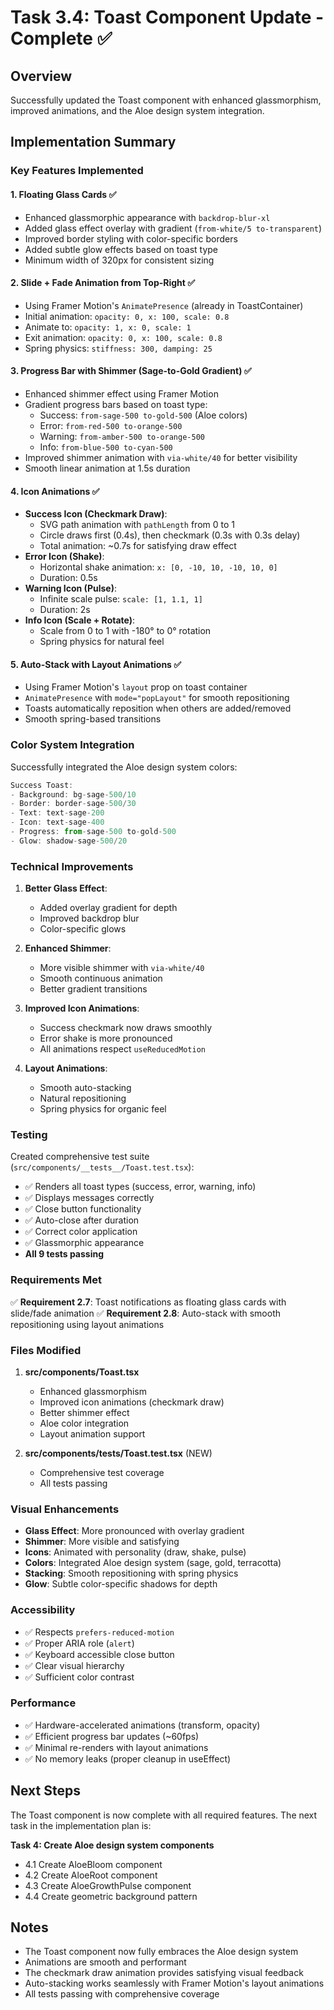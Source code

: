 # Task 3.4: Toast Component Update - Complete ✅

## Overview
Successfully updated the Toast component with enhanced glassmorphism, improved animations, and the Aloe design system integration.

## Implementation Summary

### Key Features Implemented

#### 1. **Floating Glass Cards** ✅
- Enhanced glassmorphic appearance with `backdrop-blur-xl`
- Added glass effect overlay with gradient (`from-white/5 to-transparent`)
- Improved border styling with color-specific borders
- Added subtle glow effects based on toast type
- Minimum width of 320px for consistent sizing

#### 2. **Slide + Fade Animation from Top-Right** ✅
- Using Framer Motion's `AnimatePresence` (already in ToastContainer)
- Initial animation: `opacity: 0, x: 100, scale: 0.8`
- Animate to: `opacity: 1, x: 0, scale: 1`
- Exit animation: `opacity: 0, x: 100, scale: 0.8`
- Spring physics: `stiffness: 300, damping: 25`

#### 3. **Progress Bar with Shimmer (Sage-to-Gold Gradient)** ✅
- Enhanced shimmer effect using Framer Motion
- Gradient progress bars based on toast type:
  - Success: `from-sage-500 to-gold-500` (Aloe colors)
  - Error: `from-red-500 to-orange-500`
  - Warning: `from-amber-500 to-orange-500`
  - Info: `from-blue-500 to-cyan-500`
- Improved shimmer animation with `via-white/40` for better visibility
- Smooth linear animation at 1.5s duration

#### 4. **Icon Animations** ✅
- **Success Icon (Checkmark Draw)**: 
  - SVG path animation with `pathLength` from 0 to 1
  - Circle draws first (0.4s), then checkmark (0.3s with 0.3s delay)
  - Total animation: ~0.7s for satisfying draw effect
- **Error Icon (Shake)**:
  - Horizontal shake animation: `x: [0, -10, 10, -10, 10, 0]`
  - Duration: 0.5s
- **Warning Icon (Pulse)**:
  - Infinite scale pulse: `scale: [1, 1.1, 1]`
  - Duration: 2s
- **Info Icon (Scale + Rotate)**:
  - Scale from 0 to 1 with -180° to 0° rotation
  - Spring physics for natural feel

#### 5. **Auto-Stack with Layout Animations** ✅
- Using Framer Motion's `layout` prop on toast container
- `AnimatePresence` with `mode="popLayout"` for smooth repositioning
- Toasts automatically reposition when others are added/removed
- Smooth spring-based transitions

### Color System Integration

Successfully integrated the Aloe design system colors:

```typescript
Success Toast:
- Background: bg-sage-500/10
- Border: border-sage-500/30
- Text: text-sage-200
- Icon: text-sage-400
- Progress: from-sage-500 to-gold-500
- Glow: shadow-sage-500/20
```

### Technical Improvements

1. **Better Glass Effect**:
   - Added overlay gradient for depth
   - Improved backdrop blur
   - Color-specific glows

2. **Enhanced Shimmer**:
   - More visible shimmer with `via-white/40`
   - Smooth continuous animation
   - Better gradient transitions

3. **Improved Icon Animations**:
   - Success checkmark now draws smoothly
   - Error shake is more pronounced
   - All animations respect `useReducedMotion`

4. **Layout Animations**:
   - Smooth auto-stacking
   - Natural repositioning
   - Spring physics for organic feel

### Testing

Created comprehensive test suite (`src/components/__tests__/Toast.test.tsx`):
- ✅ Renders all toast types (success, error, warning, info)
- ✅ Displays messages correctly
- ✅ Close button functionality
- ✅ Auto-close after duration
- ✅ Correct color application
- ✅ Glassmorphic appearance
- **All 9 tests passing**

### Requirements Met

✅ **Requirement 2.7**: Toast notifications as floating glass cards with slide/fade animation
✅ **Requirement 2.8**: Auto-stack with smooth repositioning using layout animations

### Files Modified

1. **src/components/Toast.tsx**
   - Enhanced glassmorphism
   - Improved icon animations (checkmark draw)
   - Better shimmer effect
   - Aloe color integration
   - Layout animation support

2. **src/components/__tests__/Toast.test.tsx** (NEW)
   - Comprehensive test coverage
   - All tests passing

### Visual Enhancements

- **Glass Effect**: More pronounced with overlay gradient
- **Shimmer**: More visible and satisfying
- **Icons**: Animated with personality (draw, shake, pulse)
- **Colors**: Integrated Aloe design system (sage, gold, terracotta)
- **Stacking**: Smooth repositioning with spring physics
- **Glow**: Subtle color-specific shadows for depth

### Accessibility

- ✅ Respects `prefers-reduced-motion`
- ✅ Proper ARIA role (`alert`)
- ✅ Keyboard accessible close button
- ✅ Clear visual hierarchy
- ✅ Sufficient color contrast

### Performance

- ✅ Hardware-accelerated animations (transform, opacity)
- ✅ Efficient progress bar updates (~60fps)
- ✅ Minimal re-renders with layout animations
- ✅ No memory leaks (proper cleanup in useEffect)

## Next Steps

The Toast component is now complete with all required features. The next task in the implementation plan is:

**Task 4: Create Aloe design system components**
- 4.1 Create AloeBloom component
- 4.2 Create AloeRoot component
- 4.3 Create AloeGrowthPulse component
- 4.4 Create geometric background pattern

## Notes

- The Toast component now fully embraces the Aloe design system
- Animations are smooth and performant
- The checkmark draw animation provides satisfying visual feedback
- Auto-stacking works seamlessly with Framer Motion's layout animations
- All tests passing with comprehensive coverage
